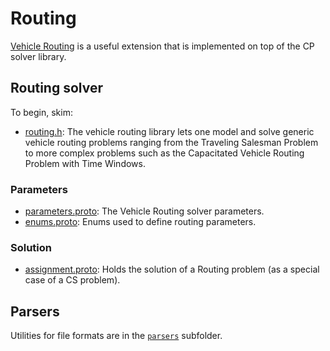 # Routing

[Vehicle Routing](http://en.wikipedia.org/wiki/Vehicle_routing) is a useful
extension that is implemented on top of the CP solver library.

## Routing solver

To begin, skim:

*   [routing.h](../routing/routing.h): The
    vehicle routing library lets one model and solve generic vehicle routing
    problems ranging from the Traveling Salesman Problem to more complex
    problems such as the Capacitated Vehicle Routing Problem with Time Windows.

### Parameters

*   [parameters.proto](../routing/parameters.proto):
    The Vehicle Routing solver parameters.
*   [enums.proto](../routing/enums.proto):
    Enums used to define routing parameters.

### Solution

*   [assignment.proto](../constraint_solver/assignment.proto):
    Holds the solution of a Routing problem (as a special case of a CS problem).

## Parsers

Utilities for file formats are in the
[`parsers`](../routing/parsers) subfolder.
